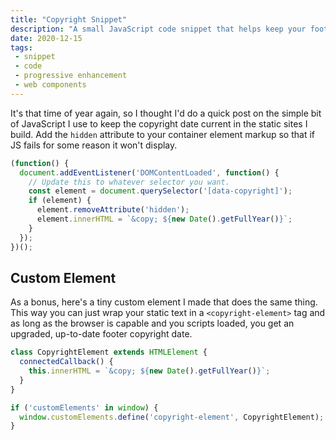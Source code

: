 ```yaml
---
title: "Copyright Snippet"
description: "A small JavaScript code snippet that helps keep your footer copyright up to date. (with bonus CustomElement)"
date: 2020-12-15
tags:
 - snippet
 - code
 - progressive enhancement
 - web components
---
```

It's that time of year again, so I thought I'd do a quick post on the simple bit of JavaScript I use to keep the copyright date current in the static sites I build. Add the `hidden` attribute to your container element markup so that if JS fails for some reason it won't display.

```js
(function() {
  document.addEventListener('DOMContentLoaded', function() {
    // Update this to whatever selector you want.
    const element = document.querySelector('[data-copyright]');
    if (element) {
      element.removeAttribute('hidden');
      element.innerHTML = `&copy; ${new Date().getFullYear()}`;
    }
  });
})();
```

## Custom Element
As a bonus, here's a tiny custom element I made that does the same thing. This way you can just wrap your static text in a `<copyright-element>` tag and as long as the browser is capable and you scripts loaded, you get an upgraded, up-to-date footer copyright date.

```js
class CopyrightElement extends HTMLElement {
  connectedCallback() {
    this.innerHTML = `&copy; ${new Date().getFullYear()}`;
  }
}

if ('customElements' in window) {
  window.customElements.define('copyright-element', CopyrightElement);
}
```